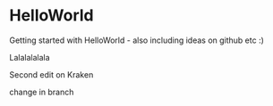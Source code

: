 # HelloWorld
Getting started with HelloWorld - also including ideas on github etc :)

Lalalalalala



Second edit on Kraken

change in branch
